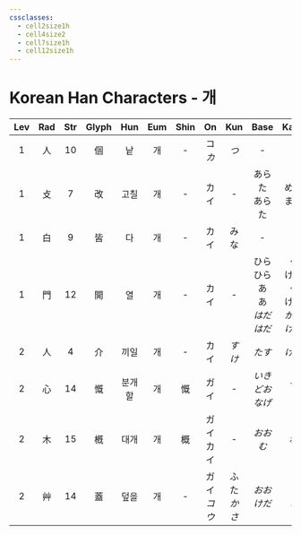```yaml
---
cssclasses:
  - cell2size1h
  - cell4size2
  - cell7size1h
  - cell12size1h
---
```


# Korean Han Characters - 개

| Lev | Rad | Str | Glyph | Hun | Eum | Shin |     On     |    Kun     |                Base                |                Kana                | Simp |    Man    |  Can  |
| :-: | :-: | :-: | :---: | :-: | :-: | :--: | :--------: | :--------: | :--------------------------------: | :--------------------------------: | :--: | :-------: | :---: |
|  1  |  人  | 10  |   個   |  낱  |  개  |  -   |  コ<br>*カ*  |    *つ*     |                 -                  |                 -                  |  个   | gě<br>gè  |  go3  |
|  1  |  攴  |  7  |   改   | 고칠  |  개  |  -   |     カイ     |     -      |             あらた<br>あらた             |              める<br>まる              |  -   |    gǎi    | goi2  |
|  1  |  白  |  9  |   皆   |  다  |  개  |  -   |     カイ     |     みな     |                 -                  |                 -                  |  -   |    jiē    | gaai1 |
|  1  |  門  | 12  |   開   |  열  |  개  |  -   |     カイ     |     -      | ひら<br>ひら<br>あ<br>あ<br>*はだ*<br>*はだ* | く<br>ける<br>く<br>ける<br>*かる*<br>*ける* |  开   |    kāi    | hoi1  |
|  2  |  人  |  4  |   介   | 끼일  |  개  |  -   |     カイ     |    *すけ*    |                *たす*                |                *ける*                |  -   |    jiè    | gaai3 |
|  2  |  心  | 14  |   慨   | 분개할 |  개  |  慨   |     ガイ     |     -      |           *いきどお*<br>*なげ*           |              *る<br>く*              |  慨   |    kǎi    | koi3  |
|  2  |  木  | 15  |   槪   | 대개  |  개  |  概   |  ガイ<br>カイ  |     -      |               *おおむ*                |                *ね*                 |  概   |    gài    | koi3  |
|  2  |  艸  | 14  |   蓋   | 덮을  |  개  |  -   | ガイ<br>*コウ* | ふた<br>*かさ* |             *おお<br>けだ*             |              *う<br>し*              |  盖   | gài<br>gě | koi3  |
 